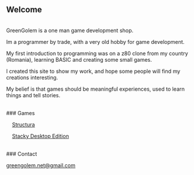 ## Welcome

<br>
GreenGolem is a one man game development shop.

Im a programmer by trade,
with a very old hobby for game development.

My first introduction to programming was on a z80 clone from my country (Romania),
learning BASIC and creating some small games.

I created this site to show my work, and hope some people will find my creations interesting.

My belief is that games should be meaningful experiences, used to learn things and tell stories.

<br>
### Games


&nbsp;&nbsp;&nbsp;&nbsp;[Structura](https://greengolem.github.io/Structura)

&nbsp;&nbsp;&nbsp;&nbsp;[Stacky Desktop Edition](https://greengolem.github.io/StackyDesktopEdition)

<br>
### Contact


greengolem.net@gmail.com


